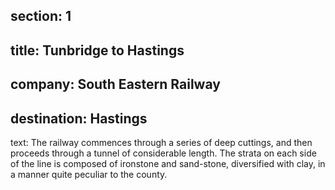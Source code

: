 ﻿section: 1
----
title: Tunbridge to Hastings
----
company: South Eastern Railway
----
destination: Hastings
----
text: The railway commences through a series of deep cuttings, and then proceeds through a tunnel of considerable length. The strata on each side of the line is composed of ironstone and sand-stone, diversified with clay, in a manner quite peculiar to the county.